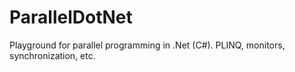 # ParallelDotNet
Playground for parallel programming in .Net (C#). PLINQ, monitors, synchronization, etc.
